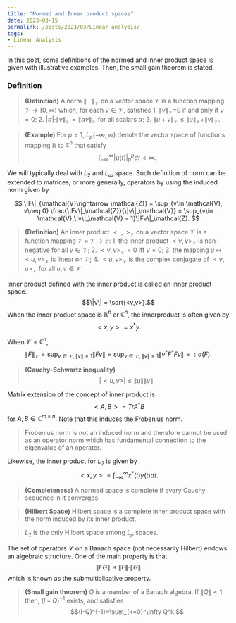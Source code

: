 ```yaml
---
title: "Normed and Inner product spaces"
date: 2023-03-15
permalink: /posts/2023/03/Linear_analysis/
tags:
- Linear Analysis
---
```


In this post, some definitions of the normed and inner product space is given with illustrative examples. Then, the small gain theorem is stated.

### Definition
>
> **(Definition)** A norm $\|\cdot\|_\mathcal{V}$ on a vector space $\mathcal{V}$ is a function mapping $\mathcal{V}\rightarrow [0,\infty)$ which, for each $v\in \mathcal{V}$, satisfies
    1. $\|v\|_\mathcal{V}$=0 if and only if $v=0$;
    2. $|\alpha| \cdot \|v\|_\mathcal{V} = \|\alpha v\|_\mathcal{V}$ for all scalars $\alpha$;
    3. $\|u+v\|_\mathcal{V}\leq \|u\|_\mathcal{V}+\|v\|_\mathcal{V}$.

> **(Example)** For $p\geq 1$, $L_p(-\infty,\infty)$ denote the vector space of functions mapping $\mathbb{R}$ to $\mathbb{C}^n$ that satisfy $$\int_{-\infty}^\infty |u(t)|_p^pdt < \infty.$$

We will typically deal with $L_2$ and $L_\infty$ space.
Such definition of norm can be extended to matrices, or more generally, operators by using the induced norm given by

$$
\|F\|_{\mathcal{V}\rightarrow \mathcal{Z}} = \sup_{v\in \mathcal{V}, v\neq 0} \frac{\|Fv\|_\mathcal{Z}}{\|v\|_\mathcal{V}} = \sup_{v\in \mathcal{V},\|v\|_\mathcal{V} = 1}\|Fv\|_\mathcal{Z}.
$$

> **(Definition)** An inner product $<\cdot,\cdot>_{\mathcal{V}}$ on a vector space $\mathcal{V}$ is a function mapping $\mathcal{V}\times\mathcal{V} \rightarrow \mathbb{F}$:
    1. the inner product $<v,v>_\mathcal{V}$ is non-negative for all $v\in\mathcal{V}$;
    2. $<v,v>_\mathcal{V} = 0$ iff $v=0$;
    3. the mapping $u\mapsto <u,v>_\mathcal{V}$ is linear on $\mathcal{V}$;
    4. $<u,v>_\mathcal{V}$ is the complex conjugate of $<v,u>_\mathcal{V}$ for all $u,v\in \mathcal{V}$.

Inner product defined with the inner product is called an inner product space:$$\|v\| = \sqrt{<v,v>}.$$ When the inner product space is $\mathbb{R}^n$ or $\mathbb{C}^n$, the innerproduct is often given by $$<x,y> = x^*y.$$

When $\mathcal{V} = \mathbb{C}^n$,
$$ \|F\|_\mathcal{V} = \sup_{v \in \mathcal{V}, \|v\|=1} \|Fv\| = \sup_{v \in \mathcal{V}, \|v\|=1} \|v^* F^*Fv\| =:\bar{\sigma}(F).$$

> **(Cauchy-Schwartz inequality)**
    $$|<u,v>| \leq \|u\|\|v\|.$$

Matrix extension of the concept of inner product is $$<A,B> = TrA^*B$$ for $A,B\in \mathbb{C}^{m\times n}.$ Note that this induces the Frobenius norm.  

> Frobenius norm is not an induced norm and therefore cannot be used as an operator norm which has fundamental connection to the eigenvalue of an operator.

Likewise, the inner product for $L_2$ is given by
$$<x,y> = \int_{-\infty}^{\infty} x^*(t)y(t)dt.$$

> **(Completeness)** A normed space is complete if every Cauchy sequence in it converges.

> **(Hilbert Space)** Hilbert space is a complete inner product space with the norm induced by its inner product.

> $L_2$ is the only Hilbert space among $L_p$ spaces.

The set of operators $\mathcal{L}$ on a Banach space (not necessarily Hilbert) endows an algebraic structure. One of the main property is that $$\|FG\|\leq \|F\|\cdot\|G\|$$ which is known as the submultiplicative property.

> **(Small gain theorem)**  $Q$ is a member of a Banach algebra. If $\|Q\|<1$ then, $(I-Q)^{-1}$ exists, and satisfies $$(I-Q)^{-1}=\sum_{k=0}^\infty Q^k.$$
